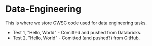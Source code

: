 # Data-Engineering
This is where we store GWSC code used for data engineering tasks.
- Test 1, "Hello, World" - Comitted and pushed from Databricks.
- Test 2, "Hello, World" - Comitted (and pushed?) from GitHub.
